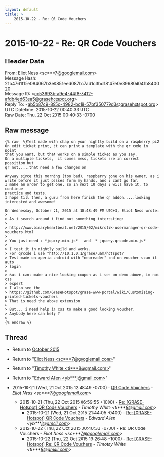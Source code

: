 ```yaml
---
layout: default
title: >
    2015-10-22 - Re: QR Code Vouchers
---
```


# 2015-10-22 - Re: QR Code Vouchers

## Header Data

From: Eliot Ness \<sc***7@googlemail.com\><br>
Message Hash: 21b4761f15e084067b3e0851eed087bc7ad1c3bd18147e0e39680d041b840020<br>
Message ID: \<cc53693b-a9e4-44f8-8412-afdb4ed63ea5@grasehotspot.org\><br>
Reply To: \<ab5b87c9-895c-4982-bc18-57bf350779d3@grasehotspot.org\><br>
UTC Datetime: 2015-10-22 00:40:33 UTC<br>
Raw Date: Thu, 22 Oct 2015 00:40:33 -0700<br>

## Raw message

```
{% raw  %}Test made with chap on your nightly build on a raspberry pi2 
On edit ticket print, it can print a template with the qr code in point 
that you want, but that works on a simple ticket as you say.
On a multiple tickets,  it comes mess, tickets are in correct possition but 
qr not,....that need a few changes on

Anyway since this morning (too bad), raspberry gone on his owner, as i 
write before it just passes form my hands, and i cant go far.
I make an order to get one, so in next 10 days i will have it, to continue 
practice and tests.
I hope till then, a guru from here finish the qr addon.....looking 
interested and awesome!

On Wednesday, October 21, 2015 at 10:48:49 PM UTC+3, Eliot Ness wrote:
>
> As i search around i find out something interesting:
>
> http://www.binaryheartbeat.net/2015/02/mikrotik-usermanager-qr-code-vouchers.html
>
> You just need : *jquery.min.js*   and  * jquery.qrcode.min.js*
>
> I test it in nightly build and works.
> For qrcode i use "http://10.1.0.1/grase/uam/hotspot?
> Test made on xperia android with "neoreader" and on voucher scan it auto 
> login
>
> But i cant make a nice looking coupon as i see on demo above, im not css 
> expert
> I also see the 
> https://github.com/GraseHotspot/grase-www-portal/wiki/Customising-printed-tickets-vouchers
> That is need the above extension
>
> But... i need help in css to make a good looking voucher.
> Anybody here can help ?
>
{% endraw %}
```

## Thread

+ Return to [October 2015](/archive/2015/10)

+ Return to "[Eliot Ness <sc***7<span>@</span>googlemail.com>](/authors/sc___7_at_googlemail_com)"
+ Return to "[Timothy White <ti***8<span>@</span>gmail.com>](/authors/ti___8_at_gmail_com)"
+ Return to "[Edward Allen <yb***j<span>@</span>gmail.com>](/authors/yb___j_at_gmail_com)"

+ 2015-10-21 (Wed, 21 Oct 2015 12:48:49 -0700) - [QR Code Vouchers](/archive/2015/10/46f65d29b28ca5c0b98c12fd9822d54c9cf5b744bad5b91f4b1cfeda281ef071) - _Eliot Ness \<sc***7@googlemail.com\>_
  + 2015-10-21 (Thu, 22 Oct 2015 06:59:55 +1000) - [Re: [GRASE-Hotspot] QR Code Vouchers](/archive/2015/10/19c863e56b8d2974e3dda3657858ea961cd1e746f506cc97549cff24cc3d734e) - _Timothy White \<ti***8@gmail.com\>_
    + 2015-10-21 (Wed, 21 Oct 2015 21:44:05 -0400) - [Re: [GRASE-Hotspot] QR Code Vouchers](/archive/2015/10/a194310d8ebfffddb8a104d2833b4fdcb4ff3a1708e9d566726ffc22b7de4f41) - _Edward Allen \<yb***j@gmail.com\>_
  + 2015-10-22 (Thu, 22 Oct 2015 00:40:33 -0700) - Re: QR Code Vouchers - _Eliot Ness \<sc***7@googlemail.com\>_
    + 2015-10-22 (Thu, 22 Oct 2015 19:26:48 +1000) - [Re: [GRASE-Hotspot] Re: QR Code Vouchers](/archive/2015/10/5ad4121aa82797e715ca68221df7c53ce18fba4f7c9e7de027d54f6f647a6f52) - _Timothy White \<ti***8@gmail.com\>_

